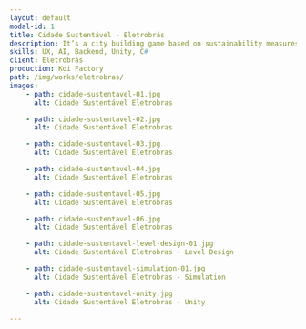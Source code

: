 ```yaml
---
layout: default
modal-id: 1
title: Cidade Sustentável - Eletrobrás
description: It’s a city building game based on sustainability measures to make a city more “green”. My role on this project includes Level Design, Wireframe, AI, Progress Simulations and development of GUI, game managers, and API integration.
skills: UX, AI, Backend, Unity, C#
client: Eletrobrás
production: Koi Factory
path: /img/works/eletrobras/
images:
    - path: cidade-sustentavel-01.jpg
      alt: Cidade Sustentável Eletrobras

    - path: cidade-sustentavel-02.jpg
      alt: Cidade Sustentável Eletrobras

    - path: cidade-sustentavel-03.jpg
      alt: Cidade Sustentável Eletrobras

    - path: cidade-sustentavel-04.jpg
      alt: Cidade Sustentável Eletrobras

    - path: cidade-sustentavel-05.jpg
      alt: Cidade Sustentável Eletrobras

    - path: cidade-sustentavel-06.jpg
      alt: Cidade Sustentável Eletrobras

    - path: cidade-sustentavel-level-design-01.jpg
      alt: Cidade Sustentável Eletrobras - Level Design

    - path: cidade-sustentavel-simulation-01.jpg
      alt: Cidade Sustentável Eletrobras - Simulation

    - path: cidade-sustentavel-unity.jpg
      alt: Cidade Sustentável Eletrobras - Unity

---
```

